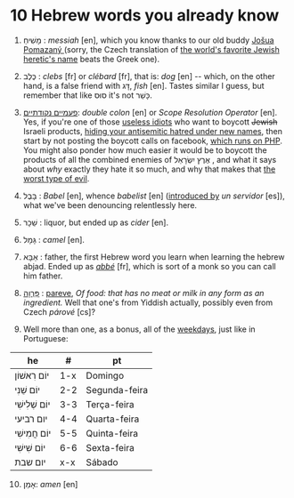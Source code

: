 10 Hebrew words you already know
===

1. מָשִׁיחַ : *messiah* [en], which you know thanks to our old buddy [Jošua Pomazaný ](jesus/)(sorry, the Czech translation of [the world's favorite Jewish heretic's name](https://www.youtube.com/watch?v=SWOrJDqmduw) beats the Greek one).

2. כֶּלֶב : *clebs* [fr] or *clébard* [fr], that is: *dog* [en] -- which, on the other hand, is a false friend with דָּג, *fish* [en]. Tastes similar I guess, but remember that like סוּס it's not כָּשֵׁר.

3. [פעמיים נקודתיים](http://php.net/manual/en/language.oop5.paamayim-nekudotayim.php): *double colon* [en] or *Scope Resolution Operator* [en]. Yes, if you're one of those [useless idiots](https://www.theguardian.com/science/2013/may/08/stephen-hawking-hypocrisy-israel-boycott) who want to boycott ~~Jewish~~ Israeli products, [hiding your antisemitic hatred under new names](https://www.youtube.com/watch?v=ydkiTlw9ATw), then start by not posting the boycott calls on facebook, [which runs on PHP](https://www.facebook.com/notes/jesus-is-coming-soon/so-you-want-to-boycott-israel-heres-a-list-of-products-and-services-you-need-to-/820698877940154/). You might also ponder how much easier it would be to boycott the products of all the combined enemies of אֶרֶץ יִשְׂרָאֵל‬ , and what it says about *why* exactly they hate it so much, and why that makes that [the worst type of evil](http://aynrandlexicon.com/lexicon/envy-hatred_of_the_good_for_being_the_good.html).

4. בָּבֶל : *Babel* [en], whence *babelist* [en] ([introduced by](who-rules-over-french-language/) *un servidor* [es]), what we've been denouncing relentlessly here.

5. שֵׁכָר : liquor, but ended up as *cider* [en].

6. גָּמָל : *camel* [en].

7. אַבָּא : father, the first Hebrew word you learn when learning the hebrew abjad. Ended up as *[abbé](https://en.wiktionary.org/wiki/abb%C3%A9#Etymology_2)* [fr], which is sort of a monk so you can call him father.

8. [פַּרְוָה](https://en.wiktionary.org/wiki/%D7%A4%D7%A8%D7%95%D7%95%D7%94) : [pareve](https://en.wiktionary.org/wiki/pareve#English), *Of food: that has no meat or milk in any form as an ingredient.* Well that one's from Yiddish actually, possibly even from Czech *párové* [cs]?

9. Well more than one, as a bonus, all of the [weekdays](https://en.wiktionary.org/wiki/Appendix:Days_of_the_week), just like in Portuguese:


|he|#|pt|
|---|---|---|
|יוֹם רִאשׁוֹן|1-x|Domingo|
|יוֹם שֵׁנִי|2-2|Segunda-feira|
|יוֹם שְׁלִישִׁי|3-3|Terça-feira|
|יום רביעי|4-4|Quarta-feira|
|יוֹם חֲמִישִׁי|5-5|Quinta-feira|
|יוֹם שִׁישִׁי|6-6|Sexta-feira|
|יום שבת|x-x|Sábado|

10. אָמֵן: *amen* [en]
